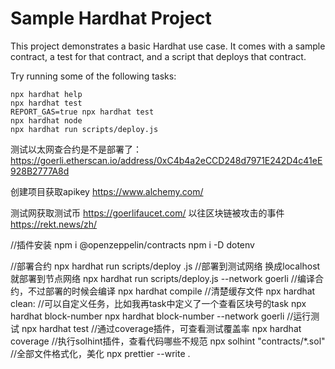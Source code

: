 # Sample Hardhat Project

This project demonstrates a basic Hardhat use case. It comes with a sample contract, a test for that contract, and a script that deploys that contract.

Try running some of the following tasks:

```shell
npx hardhat help
npx hardhat test
REPORT_GAS=true npx hardhat test
npx hardhat node
npx hardhat run scripts/deploy.js
```
测试以太网查合约是不是部署了：
https://goerli.etherscan.io/address/0xC4b4a2eCCD248d7971E242D4c41eE928B2777A8d

创建项目获取apikey
https://www.alchemy.com/

测试网获取测试币
https://goerlifaucet.com/
以往区块链被攻击的事件
https://rekt.news/zh/

//插件安装
npm i @openzeppelin/contracts
npm i -D dotenv



//部署合约
npx hardhat run scripts/deploy .js 
//部署到测试网络 换成localhost就部署到节点网络
npx hardhat run scripts/deploy.js --network goerli
//编译合约，不过部署的时候会编译
npx hardhat compile
//清楚缓存文件
npx hardhat clean:
//可以自定义任务，比如我再task中定义了一个查看区块号的task
npx hardhat block-number 
npx hardhat block-number --network goerli
//运行测试
npx hardhat test
//通过coverage插件，可查看测试覆盖率
npx hardhat coverage
//执行solhint插件，查看代码哪些不规范
npx  solhint "contracts/*.sol"
//全部文件格式化，美化
npx prettier --write .
